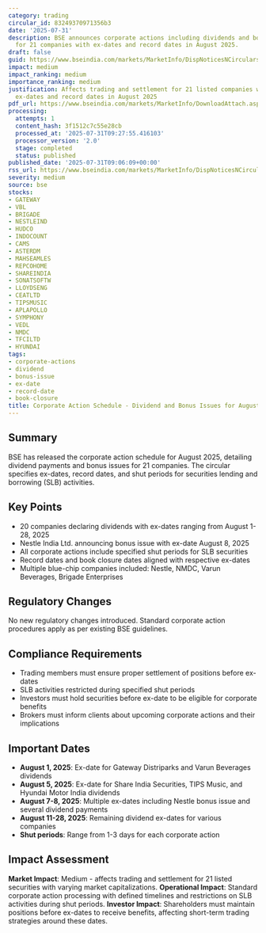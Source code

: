 ```yaml
---
category: trading
circular_id: 83249370971356b3
date: '2025-07-31'
description: BSE announces corporate actions including dividends and bonus issues
  for 21 companies with ex-dates and record dates in August 2025.
draft: false
guid: https://www.bseindia.com/markets/MarketInfo/DispNoticesNCirculars.aspx?Noticeid={75BDE0A8-AB25-4639-8186-266108C06C2E}&noticeno=20250731-10&dt=07/31/2025&icount=10&totcount=10&flag=0
impact: medium
impact_ranking: medium
importance_ranking: medium
justification: Affects trading and settlement for 21 listed companies with specific
  ex-dates and record dates in August 2025
pdf_url: https://www.bseindia.com/markets/MarketInfo/DownloadAttach.aspx?id=20250731-10&attachedId=a33c10dd-ae4a-4737-a2d2-f788cdf99e6f
processing:
  attempts: 1
  content_hash: 3f1512c7c55e28cb
  processed_at: '2025-07-31T09:27:55.416103'
  processor_version: '2.0'
  stage: completed
  status: published
published_date: '2025-07-31T09:06:09+00:00'
rss_url: https://www.bseindia.com/markets/MarketInfo/DispNoticesNCirculars.aspx?Noticeid={75BDE0A8-AB25-4639-8186-266108C06C2E}&noticeno=20250731-10&dt=07/31/2025&icount=10&totcount=10&flag=0
severity: medium
source: bse
stocks:
- GATEWAY
- VBL
- BRIGADE
- NESTLEIND
- HUDCO
- INDOCOUNT
- CAMS
- ASTERDM
- MAHSEAMLES
- REPCOHOME
- SHAREINDIA
- SONATSOFTW
- LLOYDSENG
- CEATLTD
- TIPSMUSIC
- APLAPOLLO
- SYMPHONY
- VEDL
- NMDC
- TFCILTD
- HYUNDAI
tags:
- corporate-actions
- dividend
- bonus-issue
- ex-date
- record-date
- book-closure
title: Corporate Action Schedule - Dividend and Bonus Issues for August 2025
---
```


## Summary

BSE has released the corporate action schedule for August 2025, detailing dividend payments and bonus issues for 21 companies. The circular specifies ex-dates, record dates, and shut periods for securities lending and borrowing (SLB) activities.

## Key Points

- 20 companies declaring dividends with ex-dates ranging from August 1-28, 2025
- Nestle India Ltd. announcing bonus issue with ex-date August 8, 2025
- All corporate actions include specified shut periods for SLB securities
- Record dates and book closure dates aligned with respective ex-dates
- Multiple blue-chip companies included: Nestle, NMDC, Varun Beverages, Brigade Enterprises

## Regulatory Changes

No new regulatory changes introduced. Standard corporate action procedures apply as per existing BSE guidelines.

## Compliance Requirements

- Trading members must ensure proper settlement of positions before ex-dates
- SLB activities restricted during specified shut periods
- Investors must hold securities before ex-date to be eligible for corporate benefits
- Brokers must inform clients about upcoming corporate actions and their implications

## Important Dates

- **August 1, 2025**: Ex-date for Gateway Distriparks and Varun Beverages dividends
- **August 5, 2025**: Ex-date for Share India Securities, TIPS Music, and Hyundai Motor India dividends
- **August 7-8, 2025**: Multiple ex-dates including Nestle bonus issue and several dividend payments
- **August 11-28, 2025**: Remaining dividend ex-dates for various companies
- **Shut periods**: Range from 1-3 days for each corporate action

## Impact Assessment

**Market Impact**: Medium - affects trading and settlement for 21 listed securities with varying market capitalizations. **Operational Impact**: Standard corporate action processing with defined timelines and restrictions on SLB activities during shut periods. **Investor Impact**: Shareholders must maintain positions before ex-dates to receive benefits, affecting short-term trading strategies around these dates.